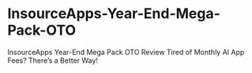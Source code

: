 # InsourceApps-Year-End-Mega-Pack-OTO
InsourceApps Year-End Mega Pack OTO Review Tired of Monthly AI App Fees? There’s a Better Way!
